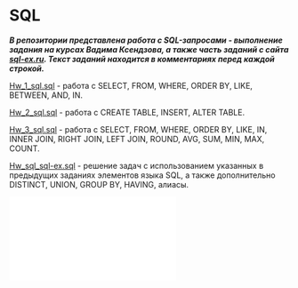 # SQL
***В репозитории представлена работа с SQL-запросами - выполнение задания на курсах Вадима Ксендзова, а также часть заданий с сайта [sql-ex.ru](https://www.sql-ex.ru/). Текст заданий находится в комментариях перед каждой строкой.***

[Hw_1_sql.sql](https://github.com/Bezgubenko-Elena/Sql/blob/main/Hw_1_sql.sql) - работа с SELECT, FROM, WHERE, ORDER BY, LIKE, BETWEEN, AND, IN.

[Hw_2_sql.sql](https://github.com/Bezgubenko-Elena/Sql/blob/main/Hw_2_sql.sql) - работа с CREATE TABLE, INSERT, ALTER TABLE.

[Hw_3_sql.sql](https://github.com/Bezgubenko-Elena/Sql/blob/main/Hw_3_sql.sql) - работа с SELECT, FROM, WHERE, ORDER BY, LIKE, IN, INNER JOIN, RIGHT JOIN, LEFT JOIN, ROUND, AVG, SUM, MIN, MAX, COUNT.

[Hw_sql_sql-ex.sql](https://github.com/Bezgubenko-Elena/Sql/blob/main/Hw_sql_sql-ex.sql) - решение задач с использованием указанных в предыдущих заданиях элементов языка SQL, а также дополнительно DISTINCT, UNION, GROUP BY, HAVING, алиасы.

![Сертификат о завершении "Интерактивный тренажер по SQL"](/helen/Desktop/stepik-certificate-63054-c7b2ed7.pdf)
